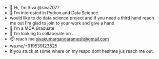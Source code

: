 - 👋 Hi, I’m Siva @siva7077
- 👀 I’m interested in Python and Data Science
- would like to do data science project and if you need a third hand reach me out I'm glad to join to your work and give a hand.
- 🌱 I’m a MCA Graduate
- 💞️ I’m looking to collaborate on ...
- 📫 reach me sivakumargangaramesh@gmail.com
- wa.me/+919539123525
- if you stuck at some where on my respo dont hesitate jus reach me out.


